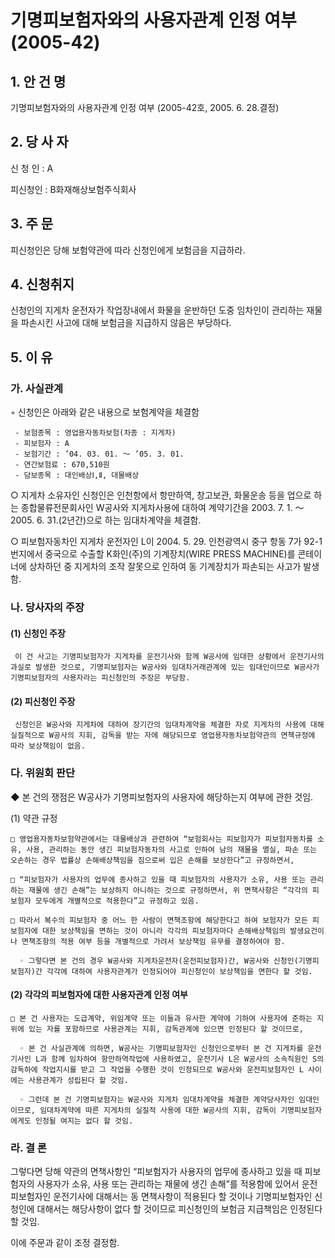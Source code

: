 # 기명피보험자와의 사용자관계 인정 여부(2005-42)


## 1. 안 건 명
기명피보험자와의 사용자관계 인정 여부
              (2005-42호, 2005. 6. 28.결정) 

## 2. 당 사 자

신 청 인 : A

피신청인 : B화재해상보험주식회사

## 3. 주    문

피신청인은 당해 보험약관에 따라 신청인에게 보험금을 지급하라. 

## 4. 신청취지

신청인의 지게차 운전자가 작업장내에서 화물을 운반하던 도중 임차인이 관리하는 재물을 파손시킨 사고에 대해 보험금을 지급하지 않음은 부당하다.

## 5. 이   유
  
### 가. 사실관계

   ◦ 신청인은 아래와 같은 내용으로 보험계약을 체결함 

     - 보험종목 : 영업용자동차보험(차종 : 지게차)
     - 피보험자 : A
     - 보험기간 : ’04. 03. 01. ～ ’05. 3. 01.
     - 연간보험료 : 670,510원
     - 담보종목 : 대인배상Ⅰ,Ⅱ, 대물배상
      
 ○ 지게차 소유자인 신청인은 인천항에서 항만하역, 창고보관, 화물운송 등을 업으로 하는 종합물류전문회사인 W공사와 지게차사용에 대하여 계약기간을 2003. 7. 1. ～ 2005. 6. 31.(2년간)으로 하는 임대차계약을 체결함. 

 ○ 피보험자동차인 지게차 운전자인 L이 2004. 5. 29. 인천광역시 중구 항동 7가 92-1번지에서 중국으로 수출할 K화인(주)의 기계장치(WIRE PRESS MACHINE)를 콘테이너에 상차하던 중 지게차의 조작 잘못으로 인하여 동 기계장치가 파손되는 사고가 발생함.

### 나. 당사자의 주장

####  (1) 신청인 주장

     이 건 사고는 기명피보험자가 지게차를 운전기사와 함께 W공사에 임대한 상황에서 운전기사의 과실로 발생한 것으로, 기명피보험자는 W공사와 임대차거래관계에 있는 임대인이므로 W공사가 기명피보험자의 사용자라는 피신청인의 주장은 부당함.

####  (2) 피신청인 주장

     신청인은 W공사와 지게차에 대하여 장기간의 임대차계약을 체결한 자로 지게차의 사용에 대해 실질적으로 W공사의 지휘, 감독을 받는 자에 해당되므로 영업용자동차보험약관의 면책규정에 따라 보상책임이 없음.

###  다. 위원회 판단

   ◆ 본 건의 쟁점은 W공사가 기명피보험자의 사용자에 해당하는지 여부에 관한 것임.

   (1) 약관 규정

    □ 영업용자동차보험약관에서는 대물배상과 관련하여 “보험회사는 피보험자가 피보험자동차를 소유, 사용, 관리하는 동안 생긴 피보험자동차의 사고로 인하여 남의 재물을 멸실, 파손 또는 오손하는 경우 법률상 손해배상책임을 짐으로써 입은 손해를 보상한다”고 규정하면서, 

    □ “피보험자가 사용자의 업무에 종사하고 있을 때 피보험자의 사용자가 소유, 사용 또는 관리하는 재물에 생긴 손해”는 보상하지 아니하는 것으로 규정하면서, 위 면책사항은 “각각의 피보험자 모두에게 개별적으로 적용한다”고 규정하고 있음.

    □ 따라서 복수의 피보험자 중 어느 한 사람이 면책조항에 해당한다고 하여 보험자가 모든 피보험자에 대한 보상책임을 면하는 것이 아니라 각각의 피보험자마다 손해배상책임의 발생요건이나 면책조항의 적용 여부 등을 개별적으로 가려서 보상책임 유무를 결정하여야 함.

      ◦ 그렇다면 본 건의 경우 W공사와 지게차운전자(운전피보험자)간, W공사와 신청인(기명피보험자)간 각각에 대하여 사용자관계가 인정되어야 피신청인이 보상책임을 면한다 할 것임.

####   (2) 각각의 피보험자에 대한 사용자관계 인정 여부

    □ 본 건 사용자는 도급계약, 위임계약 또는 이들과 유사한 계약에 기하여 사용자에 준하는 지위에 있는 자를 포함하므로 사용관계는 지휘, 감독관계에 있으면 인정된다 할 것이므로, 

      ◦ 본 건 사실관계에 의하면, W공사는 기명피보험자인 신청인으로부터 본 건 지게차를 운전기사인 L과 함께 임차하여 항만하역작업에 사용하였고, 운전기사 L은 W공사의 소속직원인 S의 감독하에 작업지시를 받고 그 작업을 수행한 것이 인정되므로 W공사와 운전피보험자인 L 사이에는 사용관계가 성립된다 할 것임.

      ◦ 그런데 본 건 기명피보험자는 W공사와 지게차 임대차계약을 체결한 계약당사자인 임대인이므로, 임대차계약에 따른 지게차의 실질적 사용에 대한 W공사의 지휘, 감독이 기명피보험자에게도 인정될 여지는 없다 할 것임.



### 라. 결 론

그렇다면 당해 약관의 면책사항인 “피보험자가 사용자의 업무에 종사하고 있을 때 피보험자의 사용자가 소유, 사용 또는 관리하는 재물에 생긴 손해”를 적용함에 있어서 운전피보험자인 운전기사에 대해서는 동 면책사항이 적용된다 할 것이나 기명피보험자인 신청인에 대해서는 해당사항이 없다 할 것이므로 피신청인의 보험금 지급책임은 인정된다 할 것임.

이에 주문과 같이 조정 결정함. 
